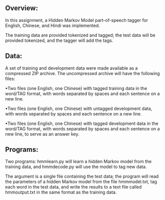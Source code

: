 ## Overview:

In this assignment, a Hidden Markov Model part-of-speech tagger for English, Chinese, and Hindi was implemented. 

The training data are provided tokenized and tagged; the test data will be provided tokenized, and the tagger will add the tags. 

## Data:

A set of training and development data were made available as a compressed ZIP archive.
The uncompressed archive will have the following files:

•Two files (one English, one Chinese) with tagged training data in the word/TAG format, with words separated by spaces and each
sentence on a new line.

•Two files (one English, one Chinese) with untagged development data, with words separated by spaces and each sentence on a new line.

•Two files (one English, one Chinese) with tagged development data in the word/TAG format, with words separated by spaces and each 
sentence on a new line, to serve as an answer key.

## Programs:

Two programs: hmmlearn.py will learn a hidden Markov model from the training data, and hmmdecode.py will use the model to tag new data. 

The argument is a single file containing the test data; the program will read the parameters of a hidden Markov model from the file hmmmodel.txt, tag each word in the test data, and write the results to a text file called hmmoutput.txt in the same format as the training data.
